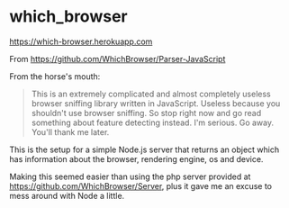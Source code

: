 # which_browser

https://which-browser.herokuapp.com

From https://github.com/WhichBrowser/Parser-JavaScript

From the horse's mouth:
> This is an extremely complicated and almost completely useless browser sniffing library written in JavaScript. Useless because you shouldn't use browser sniffing. So stop right now and go read something about feature detecting instead. I'm serious. Go away. You'll thank me later.

This is the setup for a simple Node.js server that returns an object which has information about the browser, rendering engine, os and device.

Making this seemed easier than using the php server provided at https://github.com/WhichBrowser/Server, plus it gave me an excuse to mess around with Node a little.

